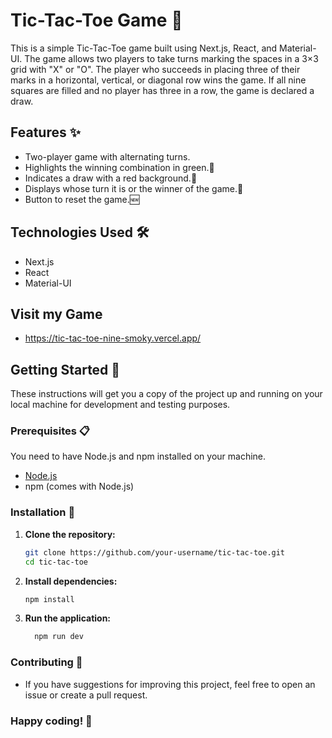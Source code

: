 # Tic-Tac-Toe Game 🎲

This is a simple Tic-Tac-Toe game built using Next.js, React, and Material-UI. The game allows two players to take turns marking the spaces in a 3×3 grid with "X" or "O". The player who succeeds in placing three of their marks in a horizontal, vertical, or diagonal row wins the game. If all nine squares are filled and no player has three in a row, the game is declared a draw.

##  Features ✨

- Two-player game with alternating turns.
- Highlights the winning combination in green.🎉
- Indicates a draw with a red background.🚨
- Displays whose turn it is or the winner of the game.🔄
- Button to reset the game.🆕

## Technologies Used 🛠

- Next.js
- React
- Material-UI

## Visit my Game
- https://tic-tac-toe-nine-smoky.vercel.app/
  

##  Getting Started 🚀

These instructions will get you a copy of the project up and running on your local machine for development and testing purposes.

### Prerequisites 📋 

You need to have Node.js and npm installed on your machine.

- [Node.js](https://nodejs.org/)
- npm (comes with Node.js)

###  Installation 🔧

1. **Clone the repository:**

   ```bash
   git clone https://github.com/your-username/tic-tac-toe.git
   cd tic-tac-toe

2. **Install dependencies:**

   ```bash
   npm install
   
3. **Run the application:**
   ```bash
     npm run dev

###  Contributing 🤝
 -  If you have suggestions for improving this project, feel free to open an issue or create a pull request.

### Happy coding! 🎉
